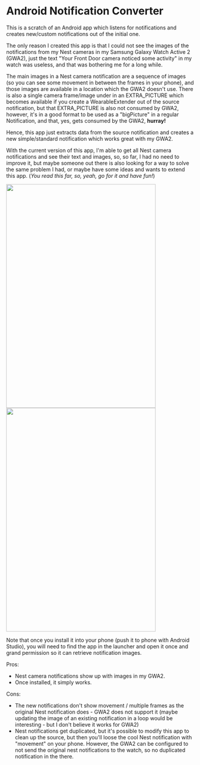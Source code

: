 # Android Notification Converter

This is a scratch of an Android app which listens for notifications and creates new/custom notifications out of the initial one.

The only reason I created this app is that I could not see the images of the notifications from my Nest cameras in my Samsung Galaxy Watch Active 2 (GWA2), just the text "Your Front Door camera noticed some activity" in my watch was useless, and that was bothering me for a long while.

The main images in a Nest camera notification are a sequence of images (so you can see some movement in between the frames in your phone), and those images are available in a location which the GWA2 doesn't use. There is also a single camera frame/image under in an EXTRA_PICTURE which becomes available if you create a WearableExtender out of the source notification, but that EXTRA_PICTURE is also not consumed by GWA2, however, it's in a good format to be used as a "bigPicture" in a regular Notification, and that, yes, gets consumed by the GWA2, **hurray!**

Hence, this app just extracts data from the source notification and creates a new simple/standard notification which works great with my GWA2.

With the current version of this app, I'm able to get all Nest camera notifications and see their text and images, so, so far, I had no need to improve it, but maybe someone out there is also looking for a way to solve the same problem I had, or maybe have some ideas and wants to extend this app. (*You read this far, so, yeah, go for it and have fun!*)


<img src="https://user-images.githubusercontent.com/3311313/156721887-98af5597-b0fd-400c-8eed-49641446ab62.jpg" width="400" height="598"/> <img src="https://user-images.githubusercontent.com/3311313/156721902-69cb44b7-19fe-442d-941b-69cae9da2d1f.jpg" width="400" height="598"/>

Note that once you install it into your phone (push it to phone with Android Studio), you will need to find the app in the launcher and open it once and grand permission so it can retrieve notification images.

Pros: 
- Nest camera notifications show up with images in my GWA2.
- Once installed, it simply works. 

Cons:
- The new notifications don't show movement / multiple frames as the original Nest notification does - GWA2 does not support it (maybe updating the image of an existing notification in a loop would be interesting - but I don't believe it works for GWA2) 
- Nest notifications get duplicated, but it's possible to modify this app to clean up the source, but then you'll loose the cool Nest notification with "movement" on your phone. However, the GWA2 can be configured to not send the original nest notifications to the watch, so no duplicated notification in the there. 
